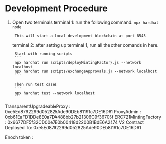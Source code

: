 # Development Procedure

1. Open two terminals
    terminal 1:
        run the following command:
        ```
        npx hardhat node
        ```

        This will start a local development blockchain at port 8545

    terminal 2:
        after setting up terminal 1, run all the other comands in here.
        
        Start with running scripts
        ```
        npx hardhat run scripts/deployMintingFactory.js --network localhost
        npx hardhat run scripts/exchangeApprovals.js --network localhost
        ```

        Then run test cases
        ```
        npx hardhat test --network localhost
        ```

TransparentUpgradeableProxy : 0xe5Ed8792299d052825Ade90DEb81191c7DE16D61
ProxyAdmin : 0xb61EaFD1DDe8E0a7DA488bb27b21306C9f36706f
ERC721MintingFactory : 0x6677DF5f32CD00e7E0b00418d2200B1BdE6A2474
V2 Contract Deployed To: 0xe5Ed8792299d052825Ade90DEb81191c7DE16D61

Enoch token : 